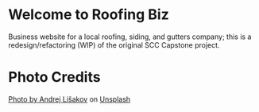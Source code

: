 # Welcome to Roofing Biz
Business website for a local roofing, siding, and gutters company; this is a redesign/refactoring (WIP) of the original SCC Capstone project.

# Photo Credits

[Photo by Andrej Lišakov](https://unsplash.com/@lishakov?utm_source=unsplash&amp;utm_medium=referral&amp;utm_content=creditCopyText) on [Unsplash](https://unsplash.com/?utm_source=unsplash&amp;utm_medium=referral&amp;utm_content=creditCopyText)

